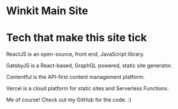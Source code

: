 # Winkit Main Site

# Tech that make this site tick
ReactJS is an open-source, front end, JavaScript library.

GatsbyJS is a React-based, GraphQL powered, static site generator.

Contentful is the API-first content management platform.

Vercel is a cloud platform for static sites and Serverless Functions.

Me of course! Check out my GitHub for the code. :)